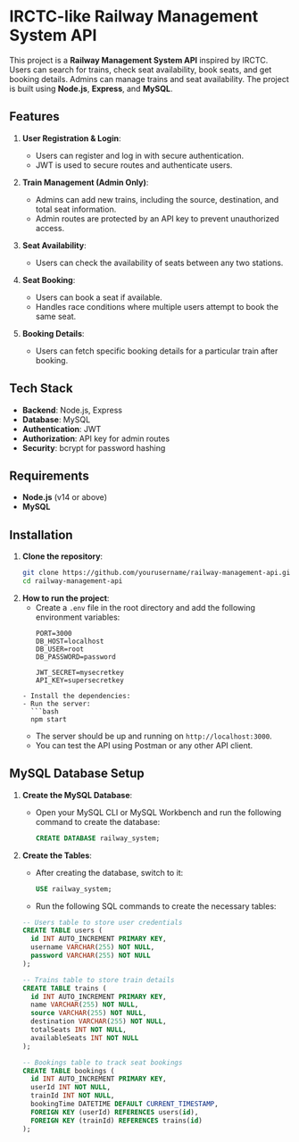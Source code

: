 # IRCTC-like Railway Management System API

This project is a **Railway Management System API** inspired by IRCTC. Users can search for trains, check seat availability, book seats, and get booking details. Admins can manage trains and seat availability. The project is built using **Node.js**, **Express**, and **MySQL**.

## Features

1. **User Registration & Login**:
   - Users can register and log in with secure authentication.
   - JWT is used to secure routes and authenticate users.

2. **Train Management (Admin Only)**:
   - Admins can add new trains, including the source, destination, and total seat information.
   - Admin routes are protected by an API key to prevent unauthorized access.

3. **Seat Availability**:
   - Users can check the availability of seats between any two stations.

4. **Seat Booking**:
   - Users can book a seat if available.
   - Handles race conditions where multiple users attempt to book the same seat.

5. **Booking Details**:
   - Users can fetch specific booking details for a particular train after booking.

## Tech Stack

- **Backend**: Node.js, Express
- **Database**: MySQL
- **Authentication**: JWT
- **Authorization**: API key for admin routes
- **Security**: bcrypt for password hashing

## Requirements

- **Node.js** (v14 or above)
- **MySQL**

## Installation

1. **Clone the repository**:
   ```bash
   git clone https://github.com/yourusername/railway-management-api.git
   cd railway-management-api

2. **How to run the project**:
   - Create a `.env` file in the root directory and add the following environment variables:
     ```plaintext
     PORT=3000
     DB_HOST=localhost
     DB_USER=root
     DB_PASSWORD=password

     JWT_SECRET=mysecretkey
     API_KEY=supersecretkey
   ```
   - Install the dependencies:
   - Run the server:
     ```bash
     npm start
     ```
   - The server should be up and running on `http://localhost:3000`.
   - You can test the API using Postman or any other API client.


## MySQL Database Setup

1. **Create the MySQL Database**:
   - Open your MySQL CLI or MySQL Workbench and run the following command to create the database:
     ```sql
     CREATE DATABASE railway_system;
     ```

2. **Create the Tables**:
   - After creating the database, switch to it:
     ```sql
     USE railway_system;
     ```

   - Run the following SQL commands to create the necessary tables:

   ```sql
   -- Users table to store user credentials
   CREATE TABLE users (
     id INT AUTO_INCREMENT PRIMARY KEY,
     username VARCHAR(255) NOT NULL,
     password VARCHAR(255) NOT NULL
   );

   -- Trains table to store train details
   CREATE TABLE trains (
     id INT AUTO_INCREMENT PRIMARY KEY,
     name VARCHAR(255) NOT NULL,
     source VARCHAR(255) NOT NULL,
     destination VARCHAR(255) NOT NULL,
     totalSeats INT NOT NULL,
     availableSeats INT NOT NULL
   );

   -- Bookings table to track seat bookings
   CREATE TABLE bookings (
     id INT AUTO_INCREMENT PRIMARY KEY,
     userId INT NOT NULL,
     trainId INT NOT NULL,
     bookingTime DATETIME DEFAULT CURRENT_TIMESTAMP,
     FOREIGN KEY (userId) REFERENCES users(id),
     FOREIGN KEY (trainId) REFERENCES trains(id)
   );